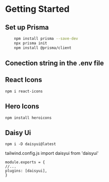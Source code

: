 # Getting Started

## Set up Prisma

```bash
    npm install prisma --save-dev
    npx prisma init
    npm install @prisma/client
```

## Conection string in the .env file

## React Icons

    npm i react-icons

## Hero Icons

    npm install heroicons

## Daisy Ui

    npm i -D daisyui@latest

tailwind.config.js
import daisyui from 'daisyui'

    module.exports = {
    //...
    plugins: [daisyui],
    }
